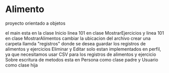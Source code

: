 # Alimento
proyecto orientado a objetos



el main esta en la clase Inicio
linea 101 en clase MostrarEjercicios y linea 101 en clase MostrarAlimentos cambiar la ubicacion del archivo
crear una carpeta llamda "registros" donde se desea guardar los registros de alimentos y ejercicios
Eliminar y Editar solo estan implementados en perfil, ya que necesitamos usar CSV para los registros de alimentos y ejercicio 
Sobre escritura de metodos esta en Persona como clase padre y Usuario como clase hija

